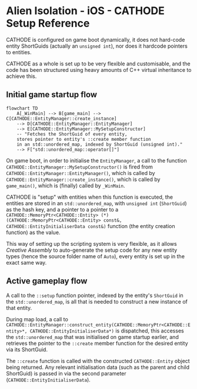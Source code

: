# Alien Isolation - iOS - CATHODE Setup Reference

CATHODE is configured on game boot dynamically, it does not hard-code entity ShortGuids (actually an `unsigned int`), nor does it hardcode pointers to entities.

CATHODE as a whole is set up to be very flexible and customisable, and the code has been structured using heavy amounts of C++ virtual inheritance to achieve this.

## Initial game startup flow
```mermaid
flowchart TD
    A[_WinMain] --> B[game_main] --> C[CATHODE::EntityManager::create_instance]
    --> D[CATHODE::EntityManager::EntityManager]
    --> E[CATHODE::EntityManager::MySetupConstructor]
    -- "Fetches the ShortGuid of every entity, 
    stores pointer to entity's ::create member function
    in an std::unordered_map, indexed by ShortGuid (unsigned int)."
    --> F["std::unordered_map::operator[]"]
```

On game boot, in order to initialise the `EntityManager`, a call to the function `CATHODE::EntityManager::MySetupConstructor()` is fired from `CATHODE::EntityManager::EntityManager()`, 
which is called by `CATHODE::EntityManager::create_instance()`, which is called by `game_main()`, which is (finally) called by `_WinMain`.

CATHODE is "setup" with entities when this function is executed, the entities are stored in an `std::unordered_map`, with `unsigned int` (`ShortGuid`) as the hash key, 
and a pointer to a pointer to a `CATHODE::MemoryPtr<CATHODE::Entity> (*)(CATHODE::MemoryPtr<CATHODE::Entity> const&, CATHODE::EntityInitialiserData const&)` function 
(the entity creation function) as the value.

This way of setting up the scripting system is very flexible, as it allows _Creative Assembly_ to auto-generate the setup code for any new entity types (hence the source folder 
name of `Auto`), every entity is set up in the exact same way.

## Active gameplay flow
A call to the ``::setup`` function pointer, indexed by the entity's `ShortGuid` in the `std::unordered_map`, is all that is needed to construct a new instance of that entity.

During map load, a call to `CATHODE::EntityManager::construct_entity(CATHODE::MemoryPtr<CATHODE::Entity>*, CATHODE::EntityInitialiserData*)` is dispatched, this accesses the
`std::unordered_map` that was initialised on game startup earlier, and retrieves the pointer to the `::create` member function for the desired entity via its ShortGuid.

The `::create` function is called with the constructed `CATHODE::Entity` object being returned.
Any relevant initialisation data (such as the parent and child ShortGuid) is passed in via the second parameter (`CATHODE::EntityInitialiserData`).


